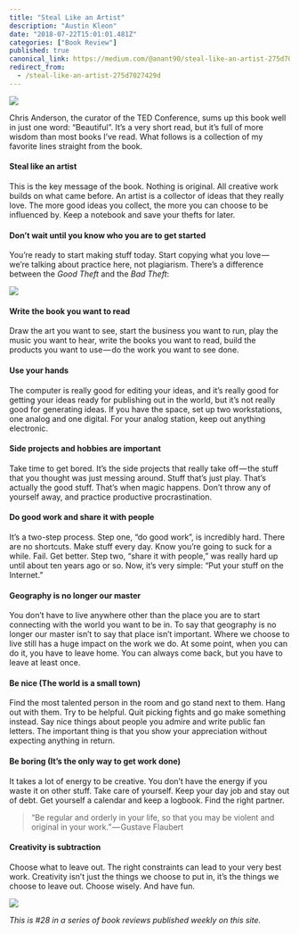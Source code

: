 ```yaml
---
title: "Steal Like an Artist"
description: "Austin Kleon"
date: "2018-07-22T15:01:01.481Z"
categories: ["Book Review"]
published: true
canonical_link: https://medium.com/@anant90/steal-like-an-artist-275d7027429d
redirect_from:
  - /steal-like-an-artist-275d7027429d
---
```


![](/assets/blog/steal-like-an-artist/asset-1.png)

Chris Anderson, the curator of the TED Conference, sums up this book well in just one word: “Beautiful”. It’s a very short read, but it’s full of more wisdom than most books I’ve read. What follows is a collection of my favorite lines straight from the book.

#### **Steal like an artist**

This is the key message of the book. Nothing is original. All creative work builds on what came before. An artist is a collector of ideas that they really love. The more good ideas you collect, the more you can choose to be influenced by. Keep a notebook and save your thefts for later.

#### **Don’t wait until you know who you are to get started**

You’re ready to start making stuff today. Start copying what you love — we’re talking about practice here, not plagiarism. There’s a difference between the _Good Theft_ and the _Bad Theft_:

![](/assets/blog/steal-like-an-artist/asset-2.gif)

#### Write the book you want to read

Draw the art you want to see, start the business you want to run, play the music you want to hear, write the books you want to read, build the products you want to use — do the work you want to see done.

#### Use your hands

The computer is really good for editing your ideas, and it’s really good for getting your ideas ready for publishing out in the world, but it’s not really good for generating ideas. If you have the space, set up two workstations, one analog and one digital. For your analog station, keep out anything electronic.

#### Side projects and hobbies are important

Take time to get bored. It’s the side projects that really take off — the stuff that you thought was just messing around. Stuff that’s just play. That’s actually the good stuff. That’s when magic happens. Don’t throw any of yourself away, and practice productive procrastination.

#### Do good work and share it with people

It’s a two-step process. Step one, “do good work”, is incredibly hard. There are no shortcuts. Make stuff every day. Know you’re going to suck for a while. Fail. Get better. Step two, “share it with people,” was really hard up until about ten years ago or so. Now, it’s very simple: “Put your stuff on the Internet.”

#### Geography is no longer our master

You don’t have to live anywhere other than the place you are to start connecting with the world you want to be in. To say that geography is no longer our master isn’t to say that place isn’t important. Where we choose to live still has a huge impact on the work we do. At some point, when you can do it, you have to leave home. You can always come back, but you have to leave at least once.

#### Be nice (The world is a small town)

Find the most talented person in the room and go stand next to them. Hang out with them. Try to be helpful. Quit picking fights and go make something instead. Say nice things about people you admire and write public fan letters. The important thing is that you show your appreciation without expecting anything in return.

#### Be boring (It’s the only way to get work done)

It takes a lot of energy to be creative. You don’t have the energy if you waste it on other stuff. Take care of yourself. Keep your day job and stay out of debt. Get yourself a calendar and keep a logbook. Find the right partner.

> “Be regular and orderly in your life, so that you may be violent and original in your work.” — Gustave Flaubert

#### Creativity is subtraction

Choose what to leave out. The right constraints can lead to your very best work. Creativity isn’t just the things we choose to put in, it’s the things we choose to leave out. Choose wisely. And have fun.

![](/assets/blog/steal-like-an-artist/asset-3.jpeg)

_This is #28 in a series of book reviews published weekly on this site._
